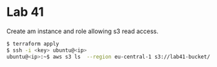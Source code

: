 # Lab 41

Create am instance and role allowing s3 read access.

```bash
$ terraform apply
$ ssh -i <key> ubuntu@<ip>
ubuntu@<ip>:~$ aws s3 ls  --region eu-central-1 s3://lab41-bucket/
```
